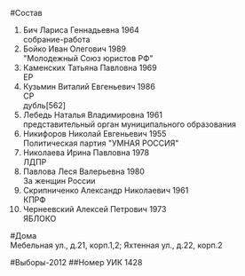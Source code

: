 #Состав
1. Бич Лариса Геннадьевна 1964   
    собрание-работа
2. Бойко Иван Олегович 1989   
    "Молодежный Союз юристов РФ"
3. Каменских Татьяна Павловна 1969   
    ЕР
4. Кузьмин Виталий Евгеньевич 1986   
    СР  
    дубль[562]  
5. Лебедь Наталья Владимировна 1961   
    представительный орган муниципального образования
6. Никифоров Николай Евгеньевич 1955   
    Политическая партия "УМНАЯ РОССИЯ"
7. Николаева Ирина Павловна 1978   
    ЛДПР
8. Павлова Леся Валерьевна 1980   
    За женщин России
9. Скрипниченко Александр Николаевич 1961   
    КПРФ
10. Чернеевский Алексей Петрович 1973   
    ЯБЛОКО

#Дома  
Мебельная ул., д.21, корп.1,2;  Яхтенная ул., д.22, корп.2

#Выборы-2012
##Номер УИК
1428
